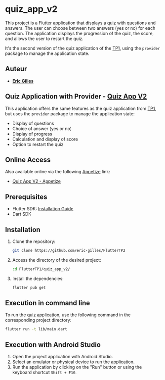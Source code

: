 # quiz_app_v2

This project is a Flutter application that displays a quiz with questions and answers. The user can choose between two answers (yes or no) for each question. The application displays the progression of the quiz, the score, and allows the user to restart the quiz.

It's the second version of the quiz application of the [TP1](https://github.com/eric-gilles/FlutterTP1/tree/main/quizz_app), using the `provider` package to manage the application state.

## Auteur 
- **[Eric Gilles](https://github.com/eric-gilles)**

## Quiz Application with Provider - [Quiz App V2](https://github.com/eric-gilles/FlutterTP2/tree/main/quizz_app_v2)
This application offers the same features as the quiz application from [TP1](https://github.com/eric-gilles/FlutterTP1/tree/main/quizz_app), but uses the `provider` package to manage the application state:
- Display of questions
- Choice of answer (yes or no)
- Display of progress
- Calculation and display of score
- Option to restart the quiz


## Online Access

Also available online via the following [Appetize](https://appetize.io/) link:

- [Quiz App V2 - Appetize](https://appetize.io/app/7zjz2z7)


## Prerequisites

- Flutter SDK: [Installation Guide](https://flutter.dev/docs/get-started/install)
- Dart SDK

## Installation

1. Clone the repository:
    ```bash
    git clone https://github.com/eric-gilles/FlutterTP2
    ```

2. Access the directory of the desired project:
    ```bash
    cd FlutterTP1/quiz_app_v2/
    ```
3. Install the dependencies:
    ```bash
    flutter pub get
    ```
## Execution in command line

To run the quiz application, use the following command in the corresponding project directory:

```bash
flutter run -t lib/main.dart
```

## Execution with Android Studio

1. Open the project application with Android Studio.
2. Select an emulator or physical device to run the application.
2. Run the application by clicking on the "Run" button or using the keyboard shortcut `Shift + F10`.
